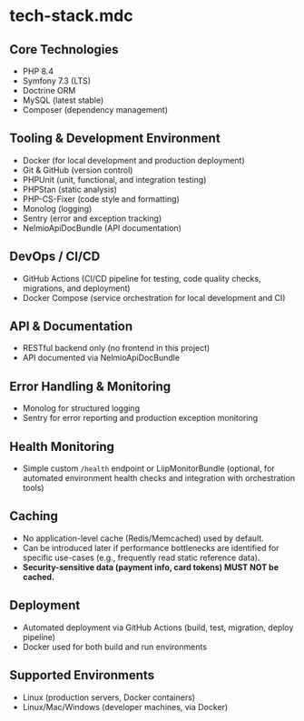 # tech-stack.mdc

## Core Technologies
- PHP 8.4
- Symfony 7.3 (LTS)
- Doctrine ORM
- MySQL (latest stable)
- Composer (dependency management)

## Tooling & Development Environment
- Docker (for local development and production deployment)
- Git & GitHub (version control)
- PHPUnit (unit, functional, and integration testing)
- PHPStan (static analysis)
- PHP-CS-Fixer (code style and formatting)
- Monolog (logging)
- Sentry (error and exception tracking)
- NelmioApiDocBundle (API documentation)

## DevOps / CI/CD
- GitHub Actions (CI/CD pipeline for testing, code quality checks, migrations, and deployment)
- Docker Compose (service orchestration for local development and CI)

## API & Documentation
- RESTful backend only (no frontend in this project)
- API documented via NelmioApiDocBundle

## Error Handling & Monitoring
- Monolog for structured logging
- Sentry for error reporting and production exception monitoring

## Health Monitoring
- Simple custom `/health` endpoint or LiipMonitorBundle (optional, for automated environment health checks and integration with orchestration tools)

## Caching
- No application-level cache (Redis/Memcached) used by default.
- Can be introduced later if performance bottlenecks are identified for specific use-cases (e.g., frequently read static reference data).
- **Security-sensitive data (payment info, card tokens) MUST NOT be cached.**

## Deployment
- Automated deployment via GitHub Actions (build, test, migration, deploy pipeline)
- Docker used for both build and run environments

## Supported Environments
- Linux (production servers, Docker containers)
- Linux/Mac/Windows (developer machines, via Docker)

